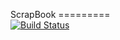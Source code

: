 ScrapBook
=========<br>
[![Build Status](https://travis-ci.org/vivekkiran/ScrapBook.svg?branch=master)](https://travis-ci.org/vivekkiran/ScrapBook)

